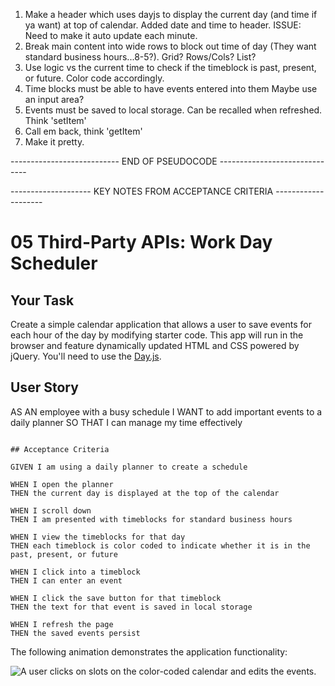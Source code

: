 1. Make a header which uses dayjs to display the current day (and time if ya want) at top of calendar.
    Added date and time to header.
    ISSUE: Need to make it auto update each minute.
2. Break main content into wide rows to block out time of day (They want standard business hours...8-5?).
    Grid? Rows/Cols? List?
3. Use logic vs the current time to check if the timeblock is past, present, or future. Color code accordingly.
4. Time blocks must be able to have events entered into them
    Maybe use an input area?
5. Events must be saved to local storage. Can be recalled when refreshed. Think 'setItem'
6. Call em back, think 'getItem'
7. Make it pretty.


--------------------------- END OF PSEUDOCODE ------------------------------

-------------------- KEY NOTES FROM ACCEPTANCE CRITERIA --------------------

# 05 Third-Party APIs: Work Day Scheduler

## Your Task

Create a simple calendar application that allows a user to save events for each hour of the day by modifying starter code. This app will run in the browser and feature dynamically updated HTML and CSS powered by jQuery. You'll need to use the [Day.js](https://day.js.org/en/).

## User Story

AS AN employee with a busy schedule
I WANT to add important events to a daily planner
SO THAT I can manage my time effectively

```

## Acceptance Criteria

GIVEN I am using a daily planner to create a schedule

WHEN I open the planner
THEN the current day is displayed at the top of the calendar

WHEN I scroll down
THEN I am presented with timeblocks for standard business hours

WHEN I view the timeblocks for that day
THEN each timeblock is color coded to indicate whether it is in the past, present, or future

WHEN I click into a timeblock
THEN I can enter an event

WHEN I click the save button for that timeblock
THEN the text for that event is saved in local storage

WHEN I refresh the page
THEN the saved events persist
```

The following animation demonstrates the application functionality:

<!-- @TODO: create ticket to review/update image) -->
![A user clicks on slots on the color-coded calendar and edits the events.](./Assets/05-third-party-apis-homework-demo.gif)